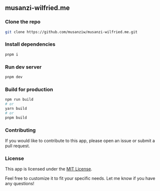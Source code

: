## musanzi-wilfried.me


### Clone the repo

```bash
git clone https://github.com/musanziw/musanzi-wilfried.me.git
```

### Install dependencies

```bash
pnpm i
```

### Run dev server

```bash
pnpm dev
```

### Build for production
```bash
npm run build
# or
yarn build
# or
pnpm build
```


### Contributing
If you would like to contribute to this app, please open an issue or submit a pull request.

### License

This app is licensed under the [MIT License](https://opensource.org/licenses/MIT).


Feel free to customize it to fit your specific needs. Let me know if you have any questions!


